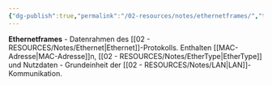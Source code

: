 ```yaml
---
{"dg-publish":true,"permalink":"/02-resources/notes/ethernetframes/","tags":["protokoll/rahmen","ethernet/struktur","informatik/netzwerk"],"noteIcon":"","updated":"2025-09-10T16:35:16.450+02:00"}
---
```



**Ethernetframes** - Datenrahmen des [[02 - RESOURCES/Notes/Ethernet\|Ethernet]]-Protokolls.
Enthalten [[MAC-Adresse\|MAC-Adresse]]n, [[02 - RESOURCES/Notes/EtherType\|EtherType]] und Nutzdaten - Grundeinheit der [[02 - RESOURCES/Notes/LAN\|LAN]]-Kommunikation.